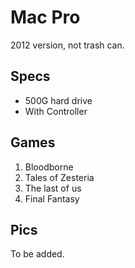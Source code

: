 # Mac Pro
2012 version, not trash can.


## Specs
* 500G hard drive
* With Controller

## Games
1. Bloodborne
2. Tales of Zesteria
3. The last of us
4. Final Fantasy

## Pics
To be added.
